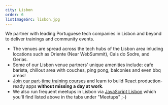 ```yaml
---
city: Lisbon
order: 6
listImageSrc: lisbon.jpg
---
```


We partner with leading Portuguese tech companies in Lisbon and beyond to deliver trainings and community events.

- The venues are spread across the tech hubs of the Lisbon area inluding locations such as Oriente (Near WebSummit), Cais do Sodre, and Oerias.
- Some of our Lisbon venue partners' unique amenities include: cafe barista, chillout area with couches, ping pong, balconies and even bbq areas!
- [Join our part-time training courses](/react/training/part-time-course/lisbon) and learn to build React production-ready apps **without missing a day at work**.
- We also run frequent meetups in Lisbon via [JavaScript Lisbon](https://www.meetup.com/JavaScript-Lisbon/) which you'll find listed above in the tabs under "Meetups" ;-)
